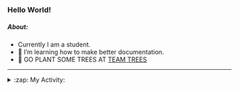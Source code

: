 ### Hello World!

##### About:
- Currently I am a student.
- 🌱 I’m learning how to make better documentation.
- 🌱 GO PLANT SOME TREES AT [TEAM TREES](https://teamtrees.org/)

---
<details>
  <summary>:zap: My Activity:</summary>
  
<!--START_SECTION:waka-->
![Code Time](http://img.shields.io/badge/Code%20Time-1%2C119%20hrs%2022%20mins-blue)

**I'm a Night 🦉** 

```text
🌞 Morning                1500 commits        ██░░░░░░░░░░░░░░░░░░░░░░░   09.52 % 
🌆 Daytime                5430 commits        █████████░░░░░░░░░░░░░░░░   34.48 % 
🌃 Evening                4478 commits        ███████░░░░░░░░░░░░░░░░░░   28.43 % 
🌙 Night                  4342 commits        ███████░░░░░░░░░░░░░░░░░░   27.57 % 
```
📅 **I'm Most Productive on Wednesday** 

```text
Monday                   2323 commits        ████░░░░░░░░░░░░░░░░░░░░░   14.75 % 
Tuesday                  1958 commits        ███░░░░░░░░░░░░░░░░░░░░░░   12.43 % 
Wednesday                3773 commits        ██████░░░░░░░░░░░░░░░░░░░   23.96 % 
Thursday                 2025 commits        ███░░░░░░░░░░░░░░░░░░░░░░   12.86 % 
Friday                   1550 commits        ██░░░░░░░░░░░░░░░░░░░░░░░   09.84 % 
Saturday                 1415 commits        ██░░░░░░░░░░░░░░░░░░░░░░░   08.98 % 
Sunday                   2706 commits        ████░░░░░░░░░░░░░░░░░░░░░   17.18 % 
```


📊 **This Week I Spent My Time On** 

```text
🔥 Editors: 
VS Code                  6 hrs 1 min         █████████████████████████   100.00 % 

🐱‍💻 Projects: 
praise                   5 hrs 35 mins       ███████████████████████░░   92.77 % 
recurring-call-reminder  24 mins             ██░░░░░░░░░░░░░░░░░░░░░░░   06.68 % 
CSF22                    2 mins              ░░░░░░░░░░░░░░░░░░░░░░░░░   00.56 % 
```


 Last Updated on 08/05/2023 06:08:10 UTC
<!--END_SECTION:waka-->
</details>
